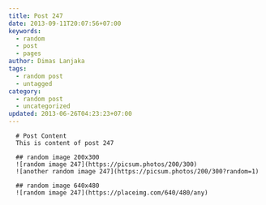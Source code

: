 ```yaml
---
title: Post 247
date: 2013-09-11T20:07:56+07:00
keywords:
  - random
  - post
  - pages
author: Dimas Lanjaka
tags:
  - random post
  - untagged
category:
  - random post
  - uncategorized
updated: 2013-06-26T04:23:23+07:00
---
```


      # Post Content
      This is content of post 247

      ## random image 200x300
      ![random image 247](https://picsum.photos/200/300)
      ![another random image 247](https://picsum.photos/200/300?random=1)

      ## random image 640x480
      ![random image 247](https://placeimg.com/640/480/any)
      